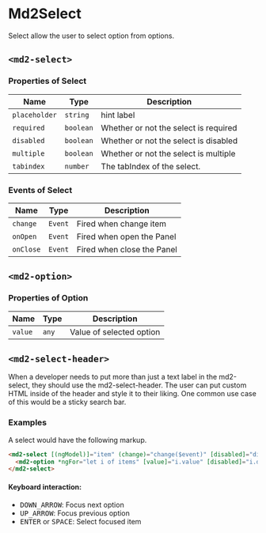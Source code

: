 # Md2Select
Select allow the user to select option from options.

## `<md2-select>`
### Properties of Select

| Name | Type | Description |
| --- | --- | --- |
| `placeholder` | `string` | hint label |
| `required` | `boolean` | Whether or not the select is required |
| `disabled` | `boolean` | Whether or not the select is disabled |
| `multiple` | `boolean` | Whether or not the select is multiple |
| `tabindex` | `number` | The tabIndex of the select. |

### Events of Select

| Name | Type | Description |
| --- | --- | --- |
| `change` | `Event` | Fired when change item |
| `onOpen` | `Event` | Fired when open the Panel |
| `onClose` | `Event` | Fired when close the Panel |


## `<md2-option>`
### Properties of Option

| Name | Type | Description |
| --- | --- | --- |
| `value` | `any` | Value of selected option |


## `<md2-select-header>`
When a developer needs to put more than just a text label in the md2-select, they should use the md2-select-header.
The user can put custom HTML inside of the header and style it to their liking. One common use case of this would be a sticky search bar.


### Examples
A select would have the following markup.
```html
<md2-select [(ngModel)]="item" (change)="change($event)" [disabled]="disabled">
  <md2-option *ngFor="let i of items" [value]="i.value" [disabled]="i.disabled">{{i.name}}</md2-option>
</md2-select>
```

#### Keyboard interaction:
- <kbd>DOWN_ARROW</kbd>: Focus next option
- <kbd>UP_ARROW</kbd>: Focus previous option
- <kbd>ENTER</kbd> or <kbd>SPACE</kbd>: Select focused item